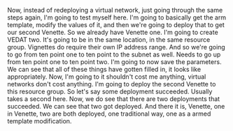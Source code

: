 Now, instead of redeploying a virtual network, just going through the same steps again, I'm going
to test myself here.
I'm going to basically get the arm template, modify the values of it, and then we're going to deploy
that to get our second Venette.
So we already have Venette one.
I'm going to create VEDAT two.
It's going to be in the same location, in the same resource group.
Vignettes do require their own IP address range.
And so we're going to go from ten point one to ten point to the subnet as well.
Needs to go up from ten point one to ten point two.
I'm going to now save the parameters.
We can see that all of these things have gotten filled in, it looks like appropriately.
Now, I'm going to it shouldn't cost me anything, virtual networks don't cost anything.
I'm going to deploy the second Venette to this resource group.
So let's say some deployment succeeded.
Usually takes a second here.
Now, we do see that there are two deployments that succeeded.
We can see that two got deployed.
And there it is, Venette, one in Venette, two are both deployed, one traditional way, one as a
armed template modification.
